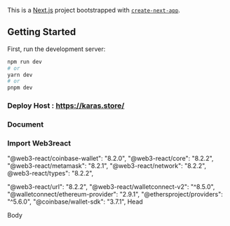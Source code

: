 This is a [Next.js](https://nextjs.org/) project bootstrapped with [`create-next-app`](https://github.com/vercel/next.js/tree/canary/packages/create-next-app).

## Getting Started

First, run the development server:

```bash
npm run dev
# or
yarn dev
# or
pnpm dev
```

### Deploy Host : https://karas.store/

<link href="https://karas.store/">

### Document

<!-- Google tag (gtag.js) -->
<script async src="https://www.googletagmanager.com/gtag/js?id=G-BWWLJY48PD"></script>
<script>
  window.dataLayer = window.dataLayer || [];
  function gtag(){dataLayer.push(arguments);}
  gtag('js', new Date());

  gtag('config', 'G-BWWLJY48PD');
</script>

### Import Web3react

"@web3-react/coinbase-wallet": "8.2.0",
"@web3-react/core": "8.2.2",
"@web3-react/metamask": "8.2.1",
"@web3-react/network": "8.2.2",
@web3-react/types": "8.2.2",

"@web3-react/url": "8.2.2",
"@web3-react/walletconnect-v2": "^8.5.0",
"@walletconnect/ethereum-provider": "2.9.1",
"@ethersproject/providers": "^5.6.0",
"@coinbase/wallet-sdk": "3.7.1",
Head

<!-- Google Tag Manager -->
<script>(function(w,d,s,l,i){w[l]=w[l]||[];w[l].push({'gtm.start':
new Date().getTime(),event:'gtm.js'});var f=d.getElementsByTagName(s)[0],
j=d.createElement(s),dl=l!='dataLayer'?'&l='+l:'';j.async=true;j.src=
'https://www.googletagmanager.com/gtm.js?id='+i+dl;f.parentNode.insertBefore(j,f);
})(window,document,'script','dataLayer','GTM-TKBB5GLT');</script>
<!-- End Google Tag Manager -->

Body

<!-- Google Tag Manager (noscript) -->

<noscript><iframe src="https://www.googletagmanager.com/ns.html?id=GTM-TKBB5GLT"
height="0" width="0" style="display:none;visibility:hidden"></iframe></noscript>

<!-- End Google Tag Manager (noscript) -->
